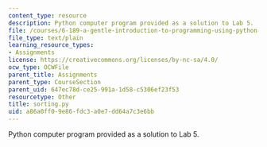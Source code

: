 ```yaml
---
content_type: resource
description: Python computer program provided as a solution to Lab 5.
file: /courses/6-189-a-gentle-introduction-to-programming-using-python-january-iap-2008/a86a0ff09e86fdc3a0e7dd64a7c3e6bb_sorting.py
file_type: text/plain
learning_resource_types:
- Assignments
license: https://creativecommons.org/licenses/by-nc-sa/4.0/
ocw_type: OCWFile
parent_title: Assignments
parent_type: CourseSection
parent_uid: 647ec78d-ce25-991a-1d58-c5306ef23f53
resourcetype: Other
title: sorting.py
uid: a86a0ff0-9e86-fdc3-a0e7-dd64a7c3e6bb
---
```

Python computer program provided as a solution to Lab 5.
